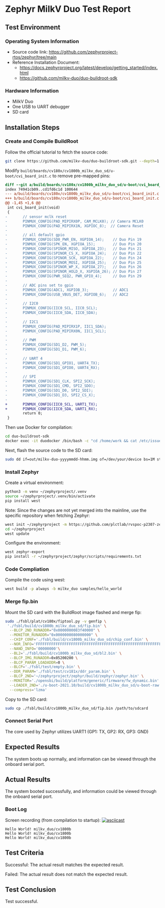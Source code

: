 # Zephyr MilkV Duo Test Report

## Test Environment

### Operating System Information

- Source code link: https://github.com/zephyrproject-rtos/zephyr/tree/main
- Reference Installation Document:
    - https://docs.zephyrproject.org/latest/develop/getting_started/index.html
    - https://github.com/milkv-duo/duo-buildroot-sdk

### Hardware Information

- MilkV Duo
- One USB to UART debugger
- SD card

## Installation Steps

### Create and Compile BuildRoot

Follow the official tutorial to fetch the source code:
```bash
git clone https://github.com/milkv-duo/duo-buildroot-sdk.git --depth=1
```

Modify `build/boards/cv180x/cv1800b_milkv_duo_sd/u-boot/cvi_board_init.c` to remove pre-mapped pins:
```diff
diff --git a/build/boards/cv180x/cv1800b_milkv_duo_sd/u-boot/cvi_board_init.c b/build/boards/cv180x/cv1800b_milkv_duo_sd/u-boot/cvi_board_init.c
index 74941cb09..cd1fd6c1d 100644
--- a/build/boards/cv180x/cv1800b_milkv_duo_sd/u-boot/cvi_board_init.c
+++ b/build/boards/cv180x/cv1800b_milkv_duo_sd/u-boot/cvi_board_init.c
@@ -1,45 +1,6 @@
 int cvi_board_init(void)
 {
-       // sensor mclk reset
-       PINMUX_CONFIG(PAD_MIPIRX0P, CAM_MCLK0); // Camera MCLK0
-       PINMUX_CONFIG(PAD_MIPIRX1N, XGPIOC_8);  // Camera Reset
-
-       // all default gpio
-       PINMUX_CONFIG(SD0_PWR_EN, XGPIOA_14);    // Duo Pin 19
-       PINMUX_CONFIG(SPK_EN, XGPIOA_15);        // Duo Pin 20
-       PINMUX_CONFIG(SPINOR_MISO, XGPIOA_23);   // Duo Pin 21
-       PINMUX_CONFIG(SPINOR_CS_X, XGPIOA_24);   // Duo Pin 22
-       PINMUX_CONFIG(SPINOR_SCK, XGPIOA_22);    // Duo Pin 24
-       PINMUX_CONFIG(SPINOR_MOSI, XGPIOA_25);   // Duo Pin 25
-       PINMUX_CONFIG(SPINOR_WP_X, XGPIOA_27);   // Duo Pin 26
-       PINMUX_CONFIG(SPINOR_HOLD_X, XGPIOA_26); // Duo Pin 27
-       PINMUX_CONFIG(PWR_SEQ2, PWR_GPIO_4);     // Duo Pin 29
-
-       // ADC pins set to gpio
-       PINMUX_CONFIG(ADC1, XGPIOB_3);           // ADC1
-       PINMUX_CONFIG(USB_VBUS_DET, XGPIOB_6);   // ADC2
-
-       // I2C0
-       PINMUX_CONFIG(IIC0_SCL, IIC0_SCL);
-       PINMUX_CONFIG(IIC0_SDA, IIC0_SDA);
-
-       // I2C1
-       PINMUX_CONFIG(PAD_MIPIRX1P, IIC1_SDA);
-       PINMUX_CONFIG(PAD_MIPIRX0N, IIC1_SCL);
-
-       // PWM
-       PINMUX_CONFIG(SD1_D2, PWM_5);
-       PINMUX_CONFIG(SD1_D1, PWM_6);
-
-       // UART 4
-       PINMUX_CONFIG(SD1_GPIO1, UART4_TX);
-       PINMUX_CONFIG(SD1_GPIO0, UART4_RX);
-
-       // SPI
-       PINMUX_CONFIG(SD1_CLK, SPI2_SCK);
-       PINMUX_CONFIG(SD1_CMD, SPI2_SDO);
-       PINMUX_CONFIG(SD1_D0, SPI2_SDI);
-       PINMUX_CONFIG(SD1_D3, SPI2_CS_X);
-
+       PINMUX_CONFIG(IIC0_SCL, UART1_TX);
+       PINMUX_CONFIG(IIC0_SDA, UART1_RX);
        return 0;
 }

```

Then use Docker for compilation:
```bash
cd duo-buildroot-sdk
docker exec -it duodocker /bin/bash -c "cd /home/work && cat /etc/issue && ./build.sh milkv-duo"
```

Next, flash the source code to the SD card:
```bash 
sudo dd if=out/milkv-duo-yyyymmdd-hhmm.img of=/dev/your/device bs=1M status=progress
```

### Install Zephyr

Create a virtual environment:

```bash
python3 -m venv ~/zephyrproject/.venv
source ~/zephyrproject/.venv/bin/activate
pip install west
```

Note: Since the changes are not yet merged into the mainline, use the specific repository when fetching Zephyr:
```bash
west init ~/zephyrproject -m https://github.com/plctlab/rvspoc-p2307-zephyr.git
cd ~/zephyrproject
west update
```

Configure the environment:
```bash
west zephyr-export
pip install -r ~/zephyrproject/zephyr/scripts/requirements.txt
```

### Code Compliation

Compile the code using west:
```bash
west build -p always -b milkv_duo samples/hello_world
```

### Merge fip.bin

Mount the SD card with the BuildRoot image flashed and merge fip:
```bash
sudo ./fsbl/plat/cv180x/fiptool.py -v genfip \
 './fsbl/build/cv1800b_milkv_duo_sd/fip.bin' \
  --BLCP_2ND_RUNADDR="0x0000000083f40000" \
  --MONITOR_RUNADDR="0x0000000080000000" \
  --CHIP_CONF='./fsbl/build/cv1800b_milkv_duo_sd/chip_conf.bin' \
  --NOR_INFO='FFFFFFFFFFFFFFFFFFFFFFFFFFFFFFFFFFFFFFFFFFFFFFFFFFFFFFFFFFFFFFFFFFFFFFFF' \
  --NAND_INFO='00000000'\
  --BL2='./fsbl/build/cv1800b_milkv_duo_sd/bl2.bin' \
  --BLCP_IMG_RUNADDR=0x05200200 \
  --BLCP_PARAM_LOADADDR=0 \
  --BLCP='./fsbl/test/empty.bin' \
  --DDR_PARAM='./fsbl/test/cv181x/ddr_param.bin' \
  --BLCP_2ND='~/zephyrproject/zephyr/build/zephyr/zephyr.bin' \
  --MONITOR='./opensbi/build/platform/generic/firmware/fw_dynamic.bin' \
  --LOADER_2ND='./u-boot-2021.10/build/cv1800b_milkv_duo_sd/u-boot-raw.bin' \
  --compress='lzma'
```

Copy to the SD card:
```bash
sudo cp ./fsbl/build/cv1800b_milkv_duo_sd/fip.bin /path/to/sdcard
```

### Connect Serial Port

The core used by Zephyr utilizes UART1 (GP1: TX, GP2: RX, GP3: GND)

## Expected Results

The system boots up normally, and information can be viewed through the onboard serial port.

## Actual Results

The system booted successfully, and information could be viewed through the onboard serial port.

### Boot Log

Screen recording (from compilation to startup):
[![asciicast](https://asciinema.org/a/7ax1STNgh7W6wKFH9mMKLfiHV.svg)](https://asciinema.org/a/7ax1STNgh7W6wKFH9mMKLfiHV)

```log
Hello World! milkv_duo/cv1800b
Hello World! milkv_duo/cv1800b
Hello World! milkv_duo/cv1800b
```

## Test Criteria

Successful: The actual result matches the expected result.

Failed: The actual result does not match the expected result.

## Test Conclusion

Test successful.

